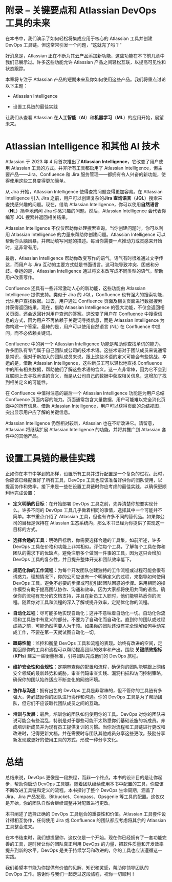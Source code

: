

# 附录 – 关键要点和 Atlassian DevOps 工具的未来

在本书中，我们演示了如何轻松将集成应用于核心的 Atlassian 工具并创建 DevOps 工具链。但这常常引发一个问题，“这就完了吗？”

好消息是，Atlassian 正在不断为其云产品添加新功能，这些功能在本书前几章中我们已展示过。许多这些功能允许 Atlassian 产品之间轻松互联，以提高可见性和状态跟踪。

本章将专注于 Atlassian 产品的短期未来及你如何使用这些产品。我们将重点讨论以下主题：

+   Atlassian Intelligence

+   设置工具链的最佳实践

让我们从查看 Atlassian 在**人工智能**（**AI**）和**机器学习**（**ML**）的应用开始，展望未来。

# Atlassian Intelligence 和其他 AI 技术

Atlassian 于 2023 年 4 月首次推出了**Atlassian Intelligence**，它改变了用户使用 Atlassian 工具的方式。并非所有工具都启用了 Atlassian Intelligence，但主要产品——Jira、Confluence 和 Jira 服务管理——都拥有令人兴奋的新功能，使得使用这些工具变得更加简单。

从 Jira 开始，Atlassian Intelligence 使得查找问题变得更加容易。在 Atlassian Intelligence 引入 Jira 之前，用户可以创建复杂的**Jira 查询语言**（**JQL**）搜索来查找感兴趣的问题。现在，借助 Atlassian Intelligence，你可以使用**自然语言**（**NL**）简单地询问 Jira 你感兴趣的问题。然后，Atlassian Intelligence 会代表你编写 JQL 搜索并返回相关结果。

Atlassian Intelligence 不仅仅帮助你处理搜索查询。当你创建问题时，你可以利用 Atlassian Intelligence 的力量来帮助你创建问题。Atlassian Intelligence 可以帮助你头脑风暴，并帮助填写问题的描述。每当你需要一点推动力或灵感来开始时，这非常有用。

最后，Atlassian Intelligence 帮助你改变写作的语气。语气有时很难通过文字传达，而用户与 Jira 互动的主要方式就是书面语言。这可能导致冲突、困惑和分歧。幸运的是，Atlassian Intelligence 通过将文本改写成不同类型的语气，帮助用户改善写作。

Confluence 还具有一些非常激动人心的新功能，这些功能由 Atlassian Intelligence 提供支持。类似于 Jira 的 JQL，Confluence 也有强大的搜索功能，允许用户查找数据。过去，用户通过 Confluence 页面及相关页面进行数据搜索并获得返回结果。现在，借助 Atlassian Intelligence 的强大功能，不仅会返回相关页面，还会返回针对用户查询的答案。这改变了用户在 Confluence 中搜索信息的方式，因为用户不再依赖于关键词寻找信息，而是 Atlassian Intelligence 为你构建一个答案。最棒的是，用户可以使用自然语言 (NL) 在 Confluence 中提问，而不必依赖关键词。

Confluence 中的另一个 Atlassian Intelligence 功能是帮助你查找单词的能力。许多团队有专门属于自己团队或公司的技术术语。这些术语对于团队成员来说通常是常识，但对于新加入的团队成员来说，跟上这些术语的定义可能会有些挑战。幸运的是，借助 Atlassian Intelligence，这些新员工可以轻松地查找 Confluence 中的所有相关数据，帮助他们了解这些术语的含义。这一点非常棒，因为它不会到互联网上去寻找术语的含义，而是从公司自己的数据中获取相关信息，这增加了找到相关定义的可能性。

在 Confluence 中值得注意的最后一个 Atlassian Intelligence 功能是为用户总结 Confluence 页面内容的能力。页面通常包含大量数据，用户可能难以完全消化页面中的所有信息。借助 Atlassian Intelligence，用户可以获得页面的总结视图，突出显示用户应了解的关键信息。

Atlassian Intelligence 仍然相对较新，Atlassian 也在不断改进它。请留意，Atlassian 将继续扩展 Atlassian Intelligence 的功能，并将其推广到 Atlassian 套件中的其他产品。

# 设置工具链的最佳实践

正如你在本书中学到的那样，设置所有工具并进行配置是一个复杂的过程。此时，你应该已经配置好了所有工具，DevOps 工具也应该准备好供你的团队使用，以提高协作和效率。接下来是一些在设置工具链时你应考虑的最佳实践，以确保更顺利地完成设置：

+   **定义明确的目标**：在开始部署 DevOps 工具之前，先弄清楚你想要实现什么。许多不同的 DevOps 工具几乎做着相同的事情，选择其中一个可能并不简单。本书重点介绍了 Atlassian 工具，但也有许多不同的替代品。如果你公司的目标是保持在 Atlassian 生态系统内，那么本书已经为你提供了实现这一目标的方式。

+   **选择合适的工具**：明确目标后，你需要选择合适的工具集。如前所述，许多 DevOps 工具在价格和功能上非常相似。评估每个工具，了解每个工具在你和团队的需求下的优缺点。避免注册多个做同一件事的工具，因为这只会增加 DevOps 工具的复杂性，并且提升整体开支和团队效率低下。

+   **规范化你的工作流程**：为每个开发团队创建独特的工作流程或过程可能会很有诱惑力。理想情况下，你的公司应该有一个明确定义的过程，来指导如何使用 DevOps 工具。避免不必要的步骤或可能引起团队困惑的步骤。采用相同的操作模型有助于提高团队协作、沟通和效率，因为大家都将使用共同的语言。确保你的流程有充分的文档支持，并且在新员工入职时，他们能够熟悉你的流程。随着你对工具和流程的深入了解或提升效率，定期优化你的流程。

+   **自动化过程**：尽可能多地实现自动化；这并不意味着自动化一切。自动化你流程和工具链中有意义的部分。不要为了自动化而自动化。直到你的团队或过程成熟之前，可能仍然需要人为干预。如果你的团队还没有完全理解如何手动完成工作，不要在第一天就试图自动化一切。

+   **跟踪性能**：监控和衡量 DevOps 工具和流程的表现。始终有改进的空间，定期回顾你的工具和流程可以帮助提高团队的效率和产出。围绕 **关键绩效指标** (**KPIs**) 建立一些衡量标准，引导团队完成他们的 DevOps 旅程。

+   **维护安全性和合规性**：定期审查你的配置和流程，确保你的团队能够跟上网络安全领域的最新趋势和威胁。审查代码审查实践、漏洞扫描和访问控制策略，确保你的团队始终适应不断变化的网络环境。

+   **协作与沟通**：拥有出色的 DevOps 工具是非常棒的，但不管你的工具链有多强大，务必鼓励你的团队进行协作和沟通。你的 DevOps 工具是为了帮助团队，但它们不应该取代团队成员之间的互动。

+   **培训与发展**：最后，培训你的团队如何使用你的工具。DevOps 对你的团队来说可能会有些混乱，特别是对于那些可能不太熟悉你们基础设施的新成员。养成培训新成员并为现有员工提供复训的习惯。当你对流程和工具链进行更改和改进时，记得更新文档，并在需要时与团队其他成员分享这些更改。鼓励分享新发现或更好的使用工具的方式，形成一种分享文化。

# 总结

总结来说，DevOps 更像是一段旅程，而非一个终点。本书的设计目的是让你起步，帮助你启动 DevOps 工具链。随着团队继续使用本书中配置的工具，你应该不断改进工具链和定义的流程。本书探讨了整个 DevOps 生命周期，涵盖了 Jira、Jira 产品发现、Bitbucket、Compass、Opsgenie 等工具的配置。这仅仅是开始，你的团队自然会继续调整并对配置进行更改。

本书阐述了选择正确的 DevOps 工具组合的重要性和价值。Atlassian 工具套件设计得相互协作，任何使用 Jira 或 Confluence 的团队都应考虑将其余的 Atlassian 工具整合进来。

在本书结束时，我们想提醒你，这仅仅是一个开始。现在你已经拥有了一套功能完善的工具，是时候让你的团队真正利用 DevOps 的力量，把软件质量和开发效率提升到新的水平。DevOps 是关于持续学习和改进的，你的工具也应该遵循这一实践。

我们希望本书能为你提供有价值的见解、知识和灵感，帮助你领导团队的 DevOps 工作。感谢你与我们一起走过这段旅程，祝你一切顺利！
